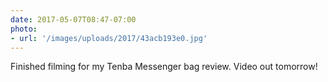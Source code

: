 ```yaml
---
date: 2017-05-07T08:47-07:00
photo:
- url: '/images/uploads/2017/43acb193e0.jpg'
---
```

Finished filming for my Tenba Messenger bag review. Video out tomorrow!
